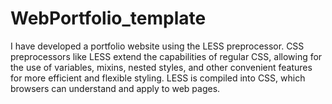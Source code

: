 # WebPortfolio_template

I have developed a portfolio website using the LESS preprocessor. CSS preprocessors like LESS extend the capabilities of regular CSS, allowing for the use of variables, mixins, nested styles, and other convenient features for more efficient and flexible styling. LESS is compiled into CSS, which browsers can understand and apply to web pages.
